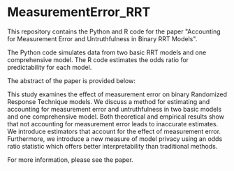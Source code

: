 # MeasurementError_RRT

This repository contains the Python and R code for the paper "Accounting for Measurement Error and Untruthfulness in Binary RRT Models".

The Python code simulates data from two basic RRT models and one comprehensive model. The R code estimates the odds ratio for predictability for each model.

The abstract of the paper is provided below:

This study examines the effect of measurement error on binary Randomized Response Technique models. We discuss a method for estimating and accounting for measurement error and untruthfulness in two basic models and one comprehensive model. Both theoretical and empirical results show that not accounting for measurement error leads to inaccurate estimates. We introduce estimators that account for the effect of measurement error. Furthermore, we introduce a new measure of model privacy using an odds ratio statistic which offers better interpretability than traditional methods. 

For more information, please see the paper.

